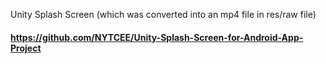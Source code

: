 Unity Splash Screen (which was converted into an mp4 file in res/raw file)
#### https://github.com/NYTCEE/Unity-Splash-Screen-for-Android-App-Project
